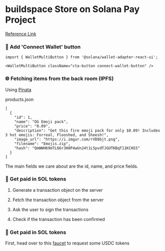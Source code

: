 # buildspace Store on Solana Pay Project

[Reference Link](https://buildspace.so/p/build-solana-pay-store)

### **👝 Add 'Connect Wallet' button**

```
import { WalletMultiButton } from '@solana/wallet-adapter-react-ui';

<WalletMultiButton className="cta-button connect-wallet-button" />
```

### **🌐 Fetching items from the back room (IPFS)**

Using [Pinata](https://www.pinata.cloud/?utm_source=buildspace?utm_source=buildspace.so&utm_medium=buildspace_project)

products.json

```
[
  {
    "id": 1,
    "name": "OG Emoji pack",
    "price": "0.09",
    "description": "Get this fire emoji pack for only $0.09! Includes 3 hot emojis: Forreal, Flooshed, and Sheesh!",
    "image_url": "https://i.imgur.com/rVD8bjt.png",
    "filename": "Emojis.zip",
    "hash": "QmWWH69mTL66r3H8P4wUn24t1L5pvdTJGUTKBqT11KCHS5"
  }
]
```

The main fields we care about are the id, name, and price fields.

### **🥺 Get paid in SOL tokens**

1. Generate a transaction object on the server

2. Fetch the transaction object from the server

3. Ask the user to sign the transactions

4. Check if the transaction has been confirmed

### **🥺 Get paid in SOL tokens**

First, head over to this [faucet](https://spl-token-faucet.com/?token-name=USDC?utm_source=buildspace.so&utm_medium=buildspace_project) to request some USDC tokens